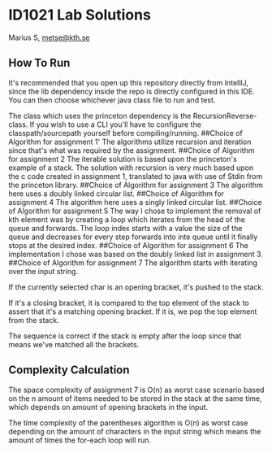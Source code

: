 # ID1021 Lab Solutions
Marius S, metse@kth.se
## How To Run
It's recommended that you open up this repository directly from
IntellIJ, since the lib dependency inside the repo is directly configured
in this IDE. You can then choose whichever java class file to run and 
test. 

The class which uses the princeton dependency is the RecursionReverse-class. If you wish to use a CLI you'll have to configure the 
classpath/sourcepath yourself before compiling/running.
##Choice of Algorithm for assignment 1'
The algorithms utilize recursion and iteration since that's what was required by the assignment.
##Choice of Algorithm for assignment 2
The iterable solution is based upon the princeton's example of a stack. The solution with recursion is very much based upon the c code created in assignment 1, translated to java with use of Stdin from the princeton library.
##Choice of Algorithm for assignment 3
The algorithm here uses a doubly linked circular list.
##Choice of Algorithm for assignment 4
The algorithm here uses a singly linked circular list.
##Choice of Algorithm for assignment 5
The way I chose to implement the removal of kth element was by creating a loop which iterates from the head of the queue and forwards. The loop index starts with a value the size of the queue and decreases for every step forwards into inte queue until it finally stops at the desired index.
##Choice of Algorithm for assignment 6
The implementation I chose was based on the doubly linked list in assignment 3. 
##Choice of Algorithm for assignment 7
The algorithm starts with iterating over the input string.

If the currently selected char is an opening bracket, it's pushed to the stack.

If it's a closing bracket, it is compared to the top element of the stack to assert that it's a matching opening bracket. If it is, we pop the top element from the stack.

The sequence is correct if the stack is empty after the loop since that means we've matched all the brackets.
## Complexity Calculation
The space complexity of assignment 7  is O(n) as worst case scenario based on the n amount of items needed to be stored in the stack at the same time, which depends on amount of opening brackets in the input.


The time complexity of the parentheses algorithm is O(n) as worst case depending on the amount of characters in the input string which means the amount of times the for-each loop will run.
